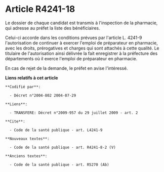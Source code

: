 # Article R4241-18

Le dossier de chaque candidat est transmis à l'inspection de la pharmacie, qui adresse au préfet la liste des bénéficiaires.

Celui-ci accorde dans les conditions prévues par l'article L. 4241-9 l'autorisation de continuer à exercer l'emploi de
préparateur en pharmacie, avec les droits, prérogatives et charges qui sont attachés à cette qualité. Le titulaire de
l'autorisation ainsi délivrée la fait enregistrer à la préfecture des départements où il exerce l'emploi de préparateur en
pharmacie.

En cas de rejet de la demande, le préfet en avise l'intéressé.

**Liens relatifs à cet article**

	**Codifié par**:

	  - Décret n°2004-802 2004-07-29

	**Liens**:

	  - TRANSFERE: Décret n°2009-957 du 29 juillet 2009 - art. 2

	**Cite**:

	  - Code de la santé publique - art. L4241-9

	**Nouveaux textes**:

	  - Code de la santé publique - art. R4241-8-2 (V)

	**Anciens textes**:

	  - Code de la santé publique - art. R5270 (Ab)
